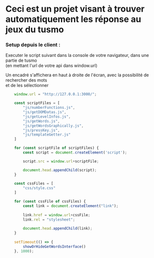 # Ceci est un projet visant à trouver automatiquement les réponse au jeux du tusmo

### Setup depuis le client :

Executer le script suivant dans la console de votre navigateur, dans une partie de tusmo  
(en mettant l'url de votre api dans window.url)  

Un encadré s'affichera en haut à droite de l'écran, avec la possibilité de rechercher des mots  
et de les sélectionner
```js
    window.url = "http://127.0.0.1:3000/";

    const scriptFiles = [
    	"js/numberFunctions.js",
        "js/getDOMDatas.js",
        "js/getLevelInfos.js",
        "js/getWords.js",
        "js/getWordsGraphically.js",
        "js/pressKey.js",
        "js/templateGetter.js"
    ]

    for (const scriptFile of scriptFiles) {
		const script = document.createElement('script');

		script.src = window.url+scriptFile;

		document.head.appendChild(script);
    }
    
    const cssFiles = [
        "css/style.css"
    ]

    for (const cssFile of cssFiles) {
        const link = document.createElement("link");
        
        link.href = window.url+cssFile;
        link.rel = "stylesheet";
        
        document.head.appendChild(link);
    }
    
    setTimeout(() => {
        showOrHideGetWordsInterface()
    }, 1000);
```
